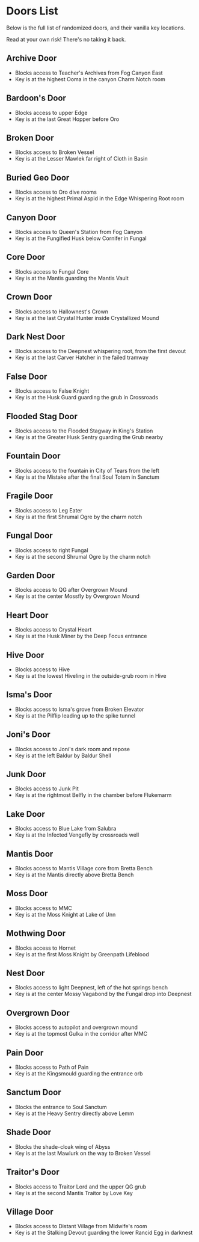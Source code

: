 # Doors List

Below is the full list of randomized doors, and their vanilla key locations.

Read at your own risk!  There's no taking it back.

## Archive Door

* Blocks access to Teacher's Archives from Fog Canyon East
* Key is at the highest Ooma in the canyon Charm Notch room

## Bardoon's Door

* Blocks access to upper Edge
* Key is at the last Great Hopper before Oro

## Broken Door

* Blocks access to Broken Vessel
* Key is at the Lesser Mawlek far right of Cloth in Basin

## Buried Geo Door

* Blocks access to Oro dive rooms
* Key is at the highest Primal Aspid in the Edge Whispering Root room

## Canyon Door

* Blocks access to Queen's Station from Fog Canyon
* Key is at the Fungified Husk below Cornifer in Fungal

## Core Door

* Blocks access to Fungal Core
* Key is at the Mantis guarding the Mantis Vault

## Crown Door

* Blocks access to Hallownest's Crown
* Key is at the last Crystal Hunter inside Crystallized Mound

## Dark Nest Door

* Blocks access to the Deepnest whispering root, from the first devout
* Key is at the last Carver Hatcher in the failed tramway

## False Door

* Blocks access to False Knight
* Key is at the Husk Guard guarding the grub in Crossroads

## Flooded Stag Door

* Blocks access to the Flooded Stagway in King's Station
* Key is at the Greater Husk Sentry guarding the Grub nearby

## Fountain Door

* Blocks access to the fountain in City of Tears from the left
* Key is at the Mistake after the final Soul Totem in Sanctum

## Fragile Door

* Blocks access to Leg Eater
* Key is at the first Shrumal Ogre by the charm notch

## Fungal Door

* Blocks access to right Fungal
* Key is at the second Shrumal Ogre by the charm notch

## Garden Door

* Blocks access to QG after Overgrown Mound
* Key is at the center Mossfly by Overgrown Mound

## Heart Door

* Blocks access to Crystal Heart
* Key is at the Husk Miner by the Deep Focus entrance

## Hive Door

* Blocks access to Hive
* Key is at the lowest Hiveling in the outside-grub room in Hive

## Isma's Door

* Blocks access to Isma's grove from Broken Elevator
* Key is at the Pilflip leading up to the spike tunnel

## Joni's Door

* Blocks access to Joni's dark room and repose
* Key is at the left Baldur by Baldur Shell

## Junk Door

* Blocks access to Junk Pit
* Key is at the rightmost Belfly in the chamber before Flukemarm

## Lake Door

* Blocks access to Blue Lake from Salubra
* Key is at the Infected Vengefly by crossroads well

## Mantis Door

* Blocks access to Mantis Village core from Bretta Bench
* Key is at the Mantis directly above Bretta Bench

## Moss Door

* Blocks access to MMC
* Key is at the Moss Knight at Lake of Unn

## Mothwing Door

* Blocks access to Hornet
* Key is at the first Moss Knight by Greenpath Lifeblood

## Nest Door

* Blocks access to light Deepnest, left of the hot springs bench
* Key is at the center Mossy Vagabond by the Fungal drop into Deepnest

## Overgrown Door

* Blocks access to autopilot and overgrown mound
* Key is at the topmost Gulka in the corridor after MMC

## Pain Door

* Blocks access to Path of Pain
* Key is at the Kingsmould guarding the entrance orb

## Sanctum Door

* Blocks the entrance to Soul Sanctum
* Key is at the Heavy Sentry directly above Lemm

## Shade Door

* Blocks the shade-cloak wing of Abyss
* Key is at the last Mawlurk on the way to Broken Vessel

## Traitor's Door

* Blocks access to Traitor Lord and the upper QG grub
* Key is at the second Mantis Traitor by Love Key

## Village Door

* Blocks access to Distant Village from Midwife's room
* Key is at the Stalking Devout guarding the lower Rancid Egg in darknest
